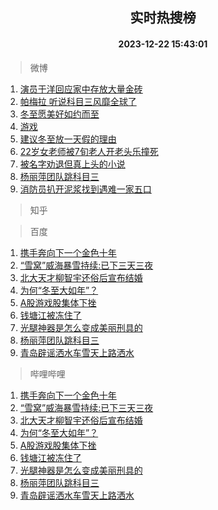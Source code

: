 <div align="center"><h2>实时热搜榜</h2><h4>2023-12-22 15:43:01</h4></div>

> 微博  

1. [演员于洋回应家中存放大量金砖](https://s.weibo.com/weibo?q=%23%E6%BC%94%E5%91%98%E4%BA%8E%E6%B4%8B%E5%9B%9E%E5%BA%94%E5%AE%B6%E4%B8%AD%E5%AD%98%E6%94%BE%E5%A4%A7%E9%87%8F%E9%87%91%E7%A0%96%23&t=31&band_rank=1&Refer=top)<br />
2. [帕梅拉 听说科目三风靡全球了](https://s.weibo.com/weibo?q=%E5%B8%95%E6%A2%85%E6%8B%89%20%E5%90%AC%E8%AF%B4%E7%A7%91%E7%9B%AE%E4%B8%89%E9%A3%8E%E9%9D%A1%E5%85%A8%E7%90%83%E4%BA%86&t=31&band_rank=2&Refer=top)<br />
3. [冬至愿美好如约而至](https://s.weibo.com/weibo?q=%23%E5%86%AC%E8%87%B3%E6%84%BF%E7%BE%8E%E5%A5%BD%E5%A6%82%E7%BA%A6%E8%80%8C%E8%87%B3%23&t=31&band_rank=3&Refer=top)<br />
4. [游戏](https://s.weibo.com/weibo?q=%23%E6%B8%B8%E6%88%8F%23&t=31&band_rank=4&Refer=top)<br />
5. [建议冬至放一天假的理由](https://s.weibo.com/weibo?q=%E5%BB%BA%E8%AE%AE%E5%86%AC%E8%87%B3%E6%94%BE%E4%B8%80%E5%A4%A9%E5%81%87%E7%9A%84%E7%90%86%E7%94%B1&t=31&band_rank=5&Refer=top)<br />
6. [22岁女老师被7旬老人开老头乐撞死](https://s.weibo.com/weibo?q=%2322%E5%B2%81%E5%A5%B3%E8%80%81%E5%B8%88%E8%A2%AB7%E6%97%AC%E8%80%81%E4%BA%BA%E5%BC%80%E8%80%81%E5%A4%B4%E4%B9%90%E6%92%9E%E6%AD%BB%23&t=31&band_rank=6&Refer=top)<br />
7. [被名字劝退但真上头的小说](https://s.weibo.com/weibo?q=%23%E8%A2%AB%E5%90%8D%E5%AD%97%E5%8A%9D%E9%80%80%E4%BD%86%E7%9C%9F%E4%B8%8A%E5%A4%B4%E7%9A%84%E5%B0%8F%E8%AF%B4%23&t=31&band_rank=7&Refer=top)<br />
8. [杨丽萍团队跳科目三](https://s.weibo.com/weibo?q=%23%E6%9D%A8%E4%B8%BD%E8%90%8D%E5%9B%A2%E9%98%9F%E8%B7%B3%E7%A7%91%E7%9B%AE%E4%B8%89%23&t=31&band_rank=8&Refer=top)<br />
9. [消防员扒开泥浆找到遇难一家五口](https://s.weibo.com/weibo?q=%23%E6%B6%88%E9%98%B2%E5%91%98%E6%89%92%E5%BC%80%E6%B3%A5%E6%B5%86%E6%89%BE%E5%88%B0%E9%81%87%E9%9A%BE%E4%B8%80%E5%AE%B6%E4%BA%94%E5%8F%A3%23&t=31&band_rank=9&Refer=top)<br />

> 知乎  


> 百度  

1. [携手奔向下一个金色十年](https://www.baidu.com/s?wd=%E6%90%BA%E6%89%8B%E5%A5%94%E5%90%91%E4%B8%8B%E4%B8%80%E4%B8%AA%E9%87%91%E8%89%B2%E5%8D%81%E5%B9%B4&sa=fyb_news&rsv_dl=fyb_news)<br />
2. [“雪窝”威海暴雪持续:已下三天三夜](https://www.baidu.com/s?wd=%E2%80%9C%E9%9B%AA%E7%AA%9D%E2%80%9D%E5%A8%81%E6%B5%B7%E6%9A%B4%E9%9B%AA%E6%8C%81%E7%BB%AD%3A%E5%B7%B2%E4%B8%8B%E4%B8%89%E5%A4%A9%E4%B8%89%E5%A4%9C&sa=fyb_news&rsv_dl=fyb_news)<br />
3. [北大天才柳智宇还俗后宣布结婚](https://www.baidu.com/s?wd=%E5%8C%97%E5%A4%A7%E5%A4%A9%E6%89%8D%E6%9F%B3%E6%99%BA%E5%AE%87%E8%BF%98%E4%BF%97%E5%90%8E%E5%AE%A3%E5%B8%83%E7%BB%93%E5%A9%9A&sa=fyb_news&rsv_dl=fyb_news)<br />
4. [为何“冬至大如年”？](https://www.baidu.com/s?wd=%E4%B8%BA%E4%BD%95%E2%80%9C%E5%86%AC%E8%87%B3%E5%A4%A7%E5%A6%82%E5%B9%B4%E2%80%9D%EF%BC%9F&sa=fyb_news&rsv_dl=fyb_news)<br />
5. [A股游戏股集体下挫](https://www.baidu.com/s?wd=A%E8%82%A1%E6%B8%B8%E6%88%8F%E8%82%A1%E9%9B%86%E4%BD%93%E4%B8%8B%E6%8C%AB&sa=fyb_news&rsv_dl=fyb_news)<br />
6. [钱塘江被冻住了](https://www.baidu.com/s?wd=%E9%92%B1%E5%A1%98%E6%B1%9F%E8%A2%AB%E5%86%BB%E4%BD%8F%E4%BA%86&sa=fyb_news&rsv_dl=fyb_news)<br />
7. [光腿神器是怎么变成美丽刑具的](https://www.baidu.com/s?wd=%E5%85%89%E8%85%BF%E7%A5%9E%E5%99%A8%E6%98%AF%E6%80%8E%E4%B9%88%E5%8F%98%E6%88%90%E7%BE%8E%E4%B8%BD%E5%88%91%E5%85%B7%E7%9A%84&sa=fyb_news&rsv_dl=fyb_news)<br />
8. [杨丽萍团队跳科目三](https://www.baidu.com/s?wd=%E6%9D%A8%E4%B8%BD%E8%90%8D%E5%9B%A2%E9%98%9F%E8%B7%B3%E7%A7%91%E7%9B%AE%E4%B8%89&sa=fyb_news&rsv_dl=fyb_news)<br />
9. [青岛辟谣洒水车雪天上路洒水](https://www.baidu.com/s?wd=%E9%9D%92%E5%B2%9B%E8%BE%9F%E8%B0%A3%E6%B4%92%E6%B0%B4%E8%BD%A6%E9%9B%AA%E5%A4%A9%E4%B8%8A%E8%B7%AF%E6%B4%92%E6%B0%B4&sa=fyb_news&rsv_dl=fyb_news)<br />

> 哔哩哔哩  

1. [携手奔向下一个金色十年](https://www.baidu.com/s?wd=%E6%90%BA%E6%89%8B%E5%A5%94%E5%90%91%E4%B8%8B%E4%B8%80%E4%B8%AA%E9%87%91%E8%89%B2%E5%8D%81%E5%B9%B4&sa=fyb_news&rsv_dl=fyb_news)<br />
2. [“雪窝”威海暴雪持续:已下三天三夜](https://www.baidu.com/s?wd=%E2%80%9C%E9%9B%AA%E7%AA%9D%E2%80%9D%E5%A8%81%E6%B5%B7%E6%9A%B4%E9%9B%AA%E6%8C%81%E7%BB%AD%3A%E5%B7%B2%E4%B8%8B%E4%B8%89%E5%A4%A9%E4%B8%89%E5%A4%9C&sa=fyb_news&rsv_dl=fyb_news)<br />
3. [北大天才柳智宇还俗后宣布结婚](https://www.baidu.com/s?wd=%E5%8C%97%E5%A4%A7%E5%A4%A9%E6%89%8D%E6%9F%B3%E6%99%BA%E5%AE%87%E8%BF%98%E4%BF%97%E5%90%8E%E5%AE%A3%E5%B8%83%E7%BB%93%E5%A9%9A&sa=fyb_news&rsv_dl=fyb_news)<br />
4. [为何“冬至大如年”？](https://www.baidu.com/s?wd=%E4%B8%BA%E4%BD%95%E2%80%9C%E5%86%AC%E8%87%B3%E5%A4%A7%E5%A6%82%E5%B9%B4%E2%80%9D%EF%BC%9F&sa=fyb_news&rsv_dl=fyb_news)<br />
5. [A股游戏股集体下挫](https://www.baidu.com/s?wd=A%E8%82%A1%E6%B8%B8%E6%88%8F%E8%82%A1%E9%9B%86%E4%BD%93%E4%B8%8B%E6%8C%AB&sa=fyb_news&rsv_dl=fyb_news)<br />
6. [钱塘江被冻住了](https://www.baidu.com/s?wd=%E9%92%B1%E5%A1%98%E6%B1%9F%E8%A2%AB%E5%86%BB%E4%BD%8F%E4%BA%86&sa=fyb_news&rsv_dl=fyb_news)<br />
7. [光腿神器是怎么变成美丽刑具的](https://www.baidu.com/s?wd=%E5%85%89%E8%85%BF%E7%A5%9E%E5%99%A8%E6%98%AF%E6%80%8E%E4%B9%88%E5%8F%98%E6%88%90%E7%BE%8E%E4%B8%BD%E5%88%91%E5%85%B7%E7%9A%84&sa=fyb_news&rsv_dl=fyb_news)<br />
8. [杨丽萍团队跳科目三](https://www.baidu.com/s?wd=%E6%9D%A8%E4%B8%BD%E8%90%8D%E5%9B%A2%E9%98%9F%E8%B7%B3%E7%A7%91%E7%9B%AE%E4%B8%89&sa=fyb_news&rsv_dl=fyb_news)<br />
9. [青岛辟谣洒水车雪天上路洒水](https://www.baidu.com/s?wd=%E9%9D%92%E5%B2%9B%E8%BE%9F%E8%B0%A3%E6%B4%92%E6%B0%B4%E8%BD%A6%E9%9B%AA%E5%A4%A9%E4%B8%8A%E8%B7%AF%E6%B4%92%E6%B0%B4&sa=fyb_news&rsv_dl=fyb_news)<br />
